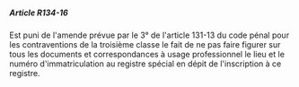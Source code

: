 ##### Article R134-16

Est puni de l'amende prévue par le 3° de l'article 131-13 du code pénal pour les contraventions de la troisième classe le fait de ne pas faire figurer sur tous les documents et correspondances à usage professionnel le lieu et le numéro d'immatriculation au registre spécial en dépit de l'inscription à ce registre.

